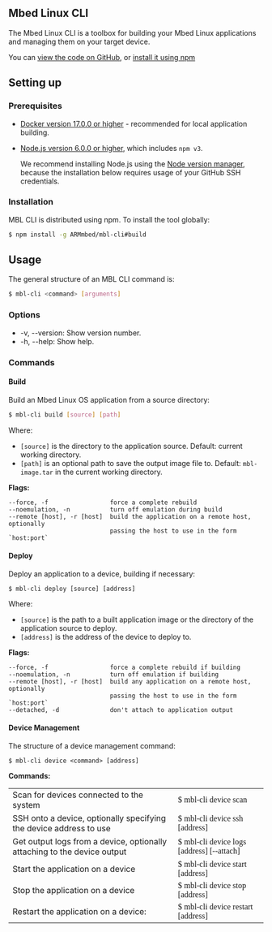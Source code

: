 ## Mbed Linux CLI

The Mbed Linux CLI is a toolbox for building your Mbed Linux applications and managing them on your target device.

<!--it’s supposed to package everything in a folder using Docker and deploy it to a device-->

<!--Do I have to use it? What other tools can I use?-->
<!--What does it use in the background?-->

You can [view the code on GitHub](https://github.com/ARMmbed/mbl-docs/), or [install it using npm](setting-up.html)
<!--Will anyone be able to install it? Right now the repo is private-->
## Setting up

### Prerequisites

* [Docker version 17.0.0 or higher](https://www.docker.com) - recommended for local application building.
* [Node.js version 6.0.0 or higher](https://nodejs.org), which includes `npm v3`.

    We recommend installing Node.js using the [Node version manager](https://github.com/creationix/nvm), because the installation below requires usage of your GitHub SSH credentials.

### Installation

MBL CLI is distributed using npm. To install the tool globally:

```bash
$ npm install -g ARMmbed/mbl-cli#build
```

<!--Let's say I didn't use the Node version manager; will I run into problems here? How would I solve them?-->
<!--Does that bring in any other dependencies?-->

## Usage

The general structure of an MBL CLI command is:

```bash
$ mbl-cli <command> [arguments]
```

### Options

* -v, --version: Show version number.
* -h, --help: Show help.

### Commands

#### Build

Build an Mbed Linux OS application from a source directory: <!--So the application, not the image? This is for people who already have the image on their device?-->

```bash
$ mbl-cli build [source] [path]
```

Where:

* `[source]` is the directory to the application source. Default: current working directory.
* `[path]` is an optional path to save the output image file to. Default: `mbl-image.tar` in the current working directory.

**Flags:**

```
--force, -f                 force a complete rebuild
--noemulation, -n           turn off emulation during build
--remote [host], -r [host]  build the application on a remote host, optionally
                            passing the host to use in the form `host:port`
```

#### Deploy

Deploy an application to a device, building if necessary:

```
$ mbl-cli deploy [source] [address]
```

Where:

* `[source]` is the path to a built application image or the directory of the application source to deploy.
* `[address]` is the address of the device to deploy to.<!--How do I know?-->

**Flags:**

```
--force, -f                 force a complete rebuild if building
--noemulation, -n           turn off emulation if building
--remote [host], -r [host]  build any application on a remote host, optionally
                            passing the host to use in the form `host:port`
--detached, -d              don't attach to application output
```

<!--Will all of this make sense to app developers, or is some of it too Linux-specific for assumed knowledge?-->

#### Device Management

<!--I thought you meant Pelion Device Management. Can I call this "Device operations" or some other horror designed purely to avoid confusion with our other product?-->

The structure of a device management command:<!--So what was the other group of commands? I just referred to them as generic MBL CLI commands, but is there a logical group name?-->

```
$ mbl-cli device <command> [address]
```

**Commands:**<!--Why is this a bold line, when it was a header for the other group of commands? Anyway, it was a bit of an eye-sore so I put it in a table; I hope it's better this way.-->
<!--except now it's not markdown... so how do I make the command font look good?-->
<table>
<tbody>
<tr>
<td>
Scan for devices connected to the system
</td>
<td>
<font face="console">
$ mbl-cli device scan
</font>
</td>
</tr>
<tr>
<td>
SSH onto a device, optionally specifying the device address to use
</td>
<td><font face="console">
$ mbl-cli device ssh [address]
</font>
</td>
</tr>
<tr>
<td>
Get output logs from a device, optionally attaching to the device output
</td>
<td><font face="console">
$ mbl-cli device logs [address] [--attach]
</font>
</td>
</tr>
<tr>
<td>
Start the application on a device
</td>
<td>
<font face="console">
$ mbl-cli device start [address]
</font>
</td>
</tr>
<tr>
<td>
Stop the application on a device
</td>
<td>
<font face="console">
$ mbl-cli device stop [address]
</font>
</td>
</tr>
<tr>
<td>
Restart the application on a device:
</td>
<td>
<font face="console">
$ mbl-cli device restart [address]
</font>
</td>
</tr>
</tbody>
</table>
